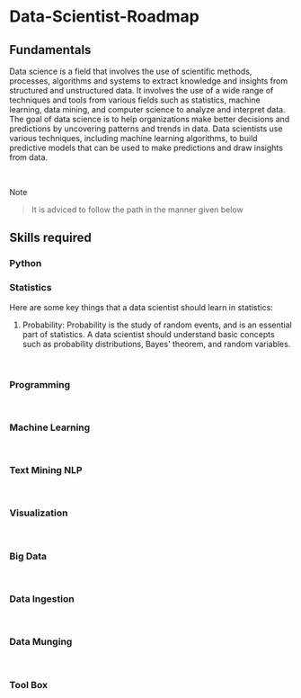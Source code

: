 # Data-Scientist-Roadmap

## Fundamentals

Data science is a field that involves the use of scientific methods, processes, algorithms and systems to extract knowledge and insights from structured and unstructured data. It involves the use of a wide range of techniques and tools from various fields such as statistics, machine learning, data mining, and computer science to analyze and interpret data. The goal of data science is to help organizations make better decisions and predictions by uncovering patterns and trends in data. Data scientists use various techniques, including machine learning algorithms, to build predictive models that can be used to make predictions and draw insights from data.

<br>

Note
> It is adviced to follow the path in the manner given below

## Skills required

### Python 



### Statistics

Here are some key things that a data scientist should learn in statistics:

1. Probability: Probability is the study of random events, and is an essential part of statistics. A data scientist should understand basic concepts such as probability distributions, Bayes' theorem, and random variables.

<br>

### Programming
<br>

### Machine Learning
<br>

### Text Mining NLP
<br>

### Visualization
<br>

### Big Data
<br>

### Data Ingestion
<br>

### Data Munging
<br>

### Tool Box
